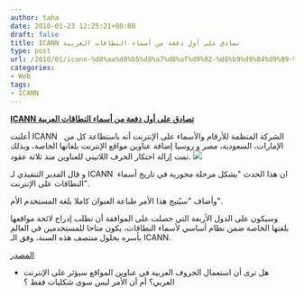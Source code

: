 ```yaml
---
author: taha
date: 2010-01-23 12:25:21+00:00
draft: false
title: ICANN تصادق على أول دفعة من أسماء النطاقات العربية
type: post
url: /2010/01/icann-%d8%aa%d8%b5%d8%a7%d8%af%d9%82-%d8%b9%d9%84%d9%89-%d8%a3%d9%88%d9%84-%d8%af%d9%81%d8%b9%d8%a9-%d9%85%d9%86-%d8%a3%d8%b3%d9%85%d8%a7%d8%a1-%d8%a7%d9%84%d9%86%d8%b7%d8%a7%d9%82%d8%a7%d8%aa-%d8%a7/
categories:
- Web
tags:
- ICANN
---
```


[**ICANN تصادق على أول دفعة من أسماء النطاقات العربية**](http://www.it-scoop.com/2010/01/icann-%d8%aa%d8%b5%d8%a7%d8%af%d9%82-%d8%b9%d9%84%d9%89-%d8%a3%d9%88%d9%84-%d8%af%d9%81%d8%b9%d8%a9-%d9%85%d9%86-%d8%a3%d8%b3%d9%85%d8%a7%d8%a1-%d8%a7%d9%84%d9%86%d8%b7%d8%a7%d9%82%d8%a7%d8%aa-%d8%a7/)


أعلنت ICANN الشركة المنظمة للأرقام والأسماء على الإنترنت أنه باستطاعة كل من   الإمارات، السعودية، مصر و روسيا إضافة عناوين مواقع الإنترنت بلغاتها الخاصة، ويذلك تمت إزالة احتكار الحرف اللاتيني للعناوين منذ ثلاثة عقود.
[](http://www.it-scoop.com/wp-content/uploads/2010/01/ICAAN.jpeg)[![](http://www.it-scoop.com/wp-content/uploads/2010/01/icann.jpg)
](http://www.it-scoop.com/2010/01/icann-%d8%aa%d8%b5%d8%a7%d8%af%d9%82-%d8%b9%d9%84%d9%89-%d8%a3%d9%88%d9%84-%d8%af%d9%81%d8%b9%d8%a9-%d9%85%d9%86-%d8%a3%d8%b3%d9%85%d8%a7%d8%a1-%d8%a7%d9%84%d9%86%d8%b7%d8%a7%d9%82%d8%a7%d8%aa-%d8%a7/)

و قال المدير التنفيذي لـ ICANN  ان هذا الحدث "يشكل مرحلة محورية في تاريخ أسماء النطاقات على الإنترنت".

وأضاف "سيُتيح هذا الأمر طباعة العنوان كاملا بلغة المستخدم الأم".

وسيكون على الدول الأربعة التي حصلت على الموافقة أن تطلب إدراج لائحة  مواقعها بلغتها الخاصة ضمن نظام أساسي لأسماء النطاقات، يكون متاحا  للمستخدمين في العالم بأسره بحلول منتصف هذه السنة، وفق الـ ICANN.

[المصدر](http://icann.org/en/announcements/announcement-21jan10-en.htm)

- هل ترى أن استعمال الحروف العربية في عناوين المواقع سيؤثر على الإنترنت العربي؟ أم أن الأمر ليس سوى شكليات فقط ؟

